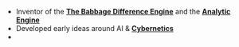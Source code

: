 - Inventor of the **[The Babbage Difference Engine](../notes/The_Babbage_Difference_Engine)** and the **[Analytic Engine](../notes/Analytic_Engine)**
- Developed early ideas around AI & **[Cybernetics](../notes/Cybernetics)**
- 